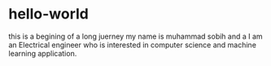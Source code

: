 # hello-world
this is a begining of a long juerney
my name is muhammad sobih and a I am an Electrical engineer who is interested in computer science and machine learning application.
